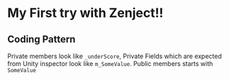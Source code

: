 # My First try with Zenject!!

## Coding Pattern
Private members look like <code>_underScore</code>, Private Fields which are expected from Unity inspector look like <code>m_SomeValue</code>. Public members starts with <code>SomeValue</code>
